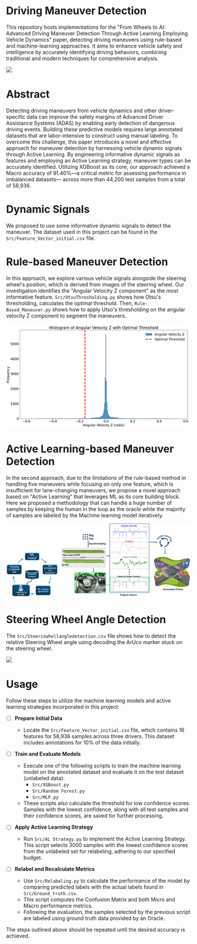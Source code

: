 # Driving Maneuver Detection

This repository hosts implementations for the "From Wheels to AI: Advanced Driving Maneuver Detection Through Active Learning Employing Vehicle Dynamics" paper, detecting driving maneuvers using rule-based and machine-learning approaches. It aims to enhance vehicle safety and intelligence by accurately identifying driving behaviors, combining traditional and modern techniques for comprehensive analysis.

![](Media/ManeuverDetection.gif)

# Abstract

Detecting driving maneuvers from vehicle dynamics and other driver-specific data can improve the safety margins of Advanced Driver Assistance Systems (ADAS) by enabling early detection of dangerous driving events. Building these predictive models requires large annotated datasets that are labor-intensive to construct using manual labeling. To overcome this challenge, this paper introduces a novel and effective approach for maneuver detection by harnessing vehicle dynamic signals through Active Learning. By engineering informative dynamic signals as features and employing an Active Learning strategy, maneuver types can be accurately identified. Utilizing XGBoost as its core, our approach achieved a Macro accuracy of 91.40\%—a critical metric for assessing performance in imbalanced datasets— across more than 44,200 test samples from a total of 58,936.

# Dynamic Signals

We proposed to use some informative dynamic signals to detect the maneuver. 
The dataset used in this project can be found in the `Src/Feature_Vector_initial.csv` file.

# Rule-based Maneuver Detection

In this approach, we explore various vehicle signals alongside the steering wheel's position, which is derived from images of the steering wheel. Our investigation identifies the "Angular Velocity Z component" as the most informative feature. `Src/OtsuThresholding.py` shows how Otsu's thresholding, calculates the optimal threshold. Then, `Rule-Based_Maneuver.py` shows how to apply Utso's thresholding on the angular velocity Z component to segment the maneuvers.  

![](Media/Utso.png)

# Active Learning-based Maneuver Detection

In the second approach, due to the limitations of the rule-based method in handling five maneuvers while focusing on only one feature, which is insufficient for lane-changing maneuvers, we propose a novel approach based on "Active Learning" that leverages ML as its core building block.  Here we proposed a methodology that can handle a huge number of samples by keeping the human in the loop as the oracle while the majority of samples are labeled by the Machine learning model iteratively. 

![](Media/AL.png)


# Steering Wheel Angle Detection

The `Src/Steerinwhellangledetection.csv` file shows how to detect the relative Steering Wheel angle using decoding the ArUco marker stuck on the steering wheel.

![](Media/steering_video.gif)

# Usage

Follow these steps to utilize the machine learning models and active learning strategies incorporated in this project:

- [ ] **Prepare Initial Data**
  - Locate the `Src/Feature_Vector_initial.csv` file, which contains 16 features for 58,936 samples across three drivers. This dataset includes annotations for 10% of the data initially.

- [ ] **Train and Evaluate Models**
  - Execute one of the following scripts to train the machine learning model on the annotated dataset and evaluate it on the test dataset (unlabeled data):
    - `Src/XGBoost.py`
    - `Src/Random Forest.py`
    - `Src/MLP.py`
  - These scripts also calculate the threshold for low confidence scores. Samples with the lowest confidence, along with all test samples and their confidence scores, are saved for further processing.

- [ ] **Apply Active Learning Strategy**
  - Run `Src/AL Strategy.py` to implement the Active Learning Strategy. This script selects 3000 samples with the lowest confidence scores from the unlabeled set for relabeling, adhering to our specified budget.

- [ ] **Relabel and Recalculate Metrics**
  - Use `Src/Relabeling.py` to calculate the performance of the model by comparing predicted labels with the actual labels found in `Src/Ground_truth.csv`.
  - This script computes the Confusion Matrix and both Micro and Macro performance metrics.
  - Following the evaluation, the samples selected by the previous script are labeled using ground truth data provided by an Oracle.

The steps outlined above should be repeated until the desired accuracy is achieved.




